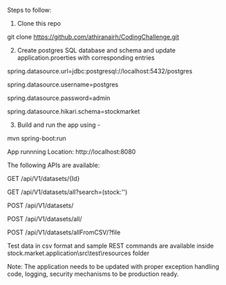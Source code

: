 Steps to follow:

1. Clone this repo

git clone https://github.com/athiranairh/CodingChallenge.git




2. Create postgres SQL database and schema and update application.proerties with corresponding entries

spring.datasource.url=jdbc:postgresql://localhost:5432/postgres

spring.datasource.username=postgres

spring.datasource.password=admin

spring.datasource.hikari.schema=stockmarket



3. Build and run the app using -

mvn spring-boot:run



App runnning Location: http://localhost:8080




The following APIs are available:

GET /api/V1/datasets/{Id}

GET /api/V1/datasets/all?search=(stock:'<searchString>')

POST /api/V1/datasets/

POST /api/V1/datasets/all/

POST /api/V1/datasets/allFromCSV/?file




Test data in csv format and sample REST commands are available inside stock.market.application\src\test\resources folder




Note: The application needs to be updated with proper exception handling code, logging, security mechanisms to be production ready.
